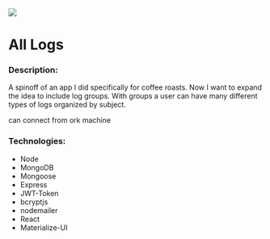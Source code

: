 <img src="https://img.shields.io/badge/LICENSE-MIT-brightgreen">
<br>

# All Logs

### Description:

A spinoff of an app I did specifically for coffee roasts. Now I want to expand the idea to include log groups. With groups a user can have many different types of logs organized by subject.

can connect from ork machine
<br>

### Technologies:

<ul>
<li>Node</li>
<li>MongoDB</li>
<li>Mongoose</li>
<li>Express</li>
<li>JWT-Token</li>
<li>bcryptjs</li>
<li>nodemailer</li>
<li>React</li>
<li>Materialize-UI</li>
</ul>
